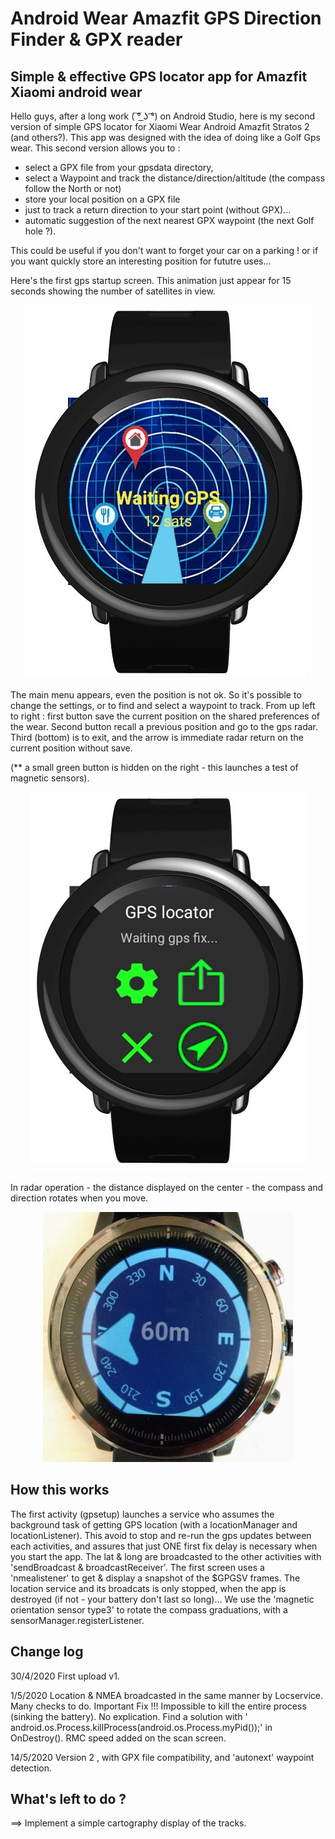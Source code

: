 # Android Wear Amazfit GPS Direction Finder & GPX reader
Simple &amp; effective GPS locator app for Amazfit Xiaomi android wear
------------------------------------------------------------------------------
Hello guys, after a long work ( ͠° ͟ʖ ͡°) on Android Studio, here is my second version of simple GPS locator for Xiaomi Wear Android  Amazfit Stratos 2 (and others?).
This app was designed with the idea of doing like a Golf Gps wear.
This second version allows you to :
- select a GPX file from your gpsdata directory,
- select a Waypoint and track the distance/direction/altitude (the compass follow the North or not)
- store your local position on a GPX file
- just to track a return direction to your start point (without GPX)...
- automatic suggestion of the next nearest GPX waypoint (the next Golf hole ?).

This could be useful if you don't want to forget your car on a parking ! or if you want quickly store an interesting position for fututre uses...

Here's the first gps startup screen. This animation just appear for 15 seconds showing the number of satellites in view.

<center><img src="/1-startscreen.jpg" alt="gps startup fix"/></center>

The main menu appears, even the position is not ok. So it's possible to change the settings, or to find and select a waypoint to track.
From up left to right : first button save the current position on the shared preferences of the wear.
Second button recall a previous position and go to the gps radar.
Third (bottom) is to exit, and the arrow is immediate radar return on the current position without save.

(** a small green button is hidden on the right - this launches a test of magnetic sensors).

<center><img src="/2-main-screen.jpg" alt="gps main menu amazfit"/></center>


In radar operation - the distance displayed on the center - the compass and direction rotates when you move.

<center><img src="/gpsapp_171818537.jpg" alt="gps radar stratos 2"/></center>

How this works
--------------
The first activity (gpsetup) launches a service who assumes the background task of getting GPS location (with a locationManager and locationListener). This avoid to stop and re-run the gps updates between each activities, and assures that just ONE first fix delay is necessary when you start the app.
The lat & long are broadcasted to the other activities with 'sendBroadcast & broadcastReceiver'.
The first screen uses a 'nmealistener' to get & display a snapshot of the $GPGSV frames.
The location service and its broadcats is only stopped, when the app is destroyed (if not - your battery don't last so long)...
We use the 'magnetic orientation sensor type3' to rotate the compass graduations, with a sensorManager.registerListener.

Change log
----------
30/4/2020 First upload v1.

1/5/2020  Location & NMEA broadcasted in the same manner by Locservice. Many checks to do.
          Important Fix !!! Impossible to kill the entire process (sinking the battery). No explication. Find a solution with ' android.os.Process.killProcess(android.os.Process.myPid());' in OnDestroy().
          RMC speed added on the scan screen.
         
14/5/2020  Version 2 , with GPX file compatibility, and 'autonext' waypoint detection.


What's left to do ?
------------------
==> Implement a simple cartography display of the tracks.
